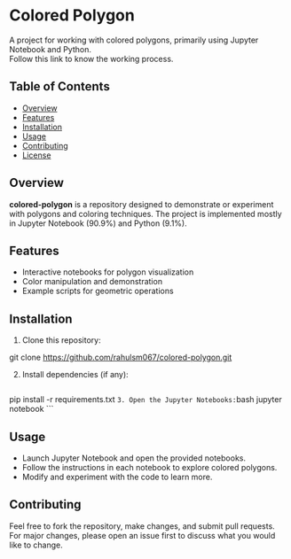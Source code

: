 # Colored Polygon

A project for working with colored polygons, primarily using Jupyter Notebook and Python.  
Follow this link to know the working process.

## Table of Contents

- [Overview](#overview)
- [Features](#features)
- [Installation](#installation)
- [Usage](#usage)
- [Contributing](#contributing)
- [License](#license)

## Overview

**colored-polygon** is a repository designed to demonstrate or experiment with polygons and coloring techniques. The project is implemented mostly in Jupyter Notebook (90.9%) and Python (9.1%).

## Features

- Interactive notebooks for polygon visualization
- Color manipulation and demonstration
- Example scripts for geometric operations

## Installation

1. Clone this repository:
    
git clone https://github.com/rahulsm067/colored-polygon.git
    
 2. Install dependencies (if any):
    ```bash
pip install -r requirements.txt
    ```
 3. Open the Jupyter Notebooks:
    ```bash
jupyter notebook
    ```

## Usage

- Launch Jupyter Notebook and open the provided notebooks.
- Follow the instructions in each notebook to explore colored polygons.
- Modify and experiment with the code to learn more.

## Contributing

Feel free to fork the repository, make changes, and submit pull requests.  
For major changes, please open an issue first to discuss what you would like to change.


